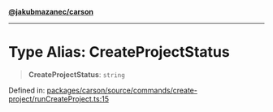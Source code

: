 [**@jakubmazanec/carson**](../README.md)

---

# Type Alias: CreateProjectStatus

> **CreateProjectStatus**: `string`

Defined in:
[packages/carson/source/commands/create-project/runCreateProject.ts:15](https://github.com/jakubmazanec/tools/blob/f779e75b9ef98389e12e52575295bd1ef364daca/packages/carson/source/commands/create-project/runCreateProject.ts#L15)
